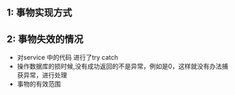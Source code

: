 ## 1: 事物实现方式 

## 2: 事物失效的情况
- 对service 中的代码 进行了try catch
- 操作数据库的损时候,没有成功返回的不是异常，例如是0，这样就没有办法捕获异常，进行处理
- 事物的有效范围
